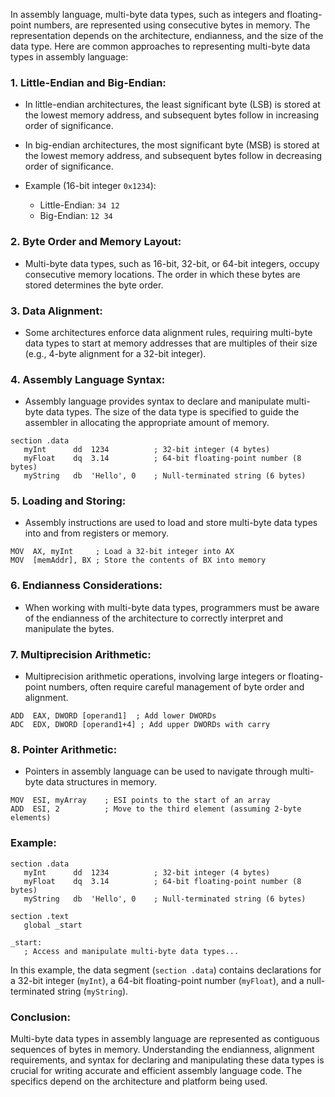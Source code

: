 In assembly language, multi-byte data types, such as integers and floating-point numbers, are represented using consecutive bytes in memory. The representation depends on the architecture, endianness, and the size of the data type. Here are common approaches to representing multi-byte data types in assembly language:

### 1. **Little-Endian and Big-Endian:**

   - In little-endian architectures, the least significant byte (LSB) is stored at the lowest memory address, and subsequent bytes follow in increasing order of significance.
     
   - In big-endian architectures, the most significant byte (MSB) is stored at the lowest memory address, and subsequent bytes follow in decreasing order of significance.

   - Example (16-bit integer `0x1234`):
     - Little-Endian: `34 12`
     - Big-Endian: `12 34`

### 2. **Byte Order and Memory Layout:**

   - Multi-byte data types, such as 16-bit, 32-bit, or 64-bit integers, occupy consecutive memory locations. The order in which these bytes are stored determines the byte order.

### 3. **Data Alignment:**

   - Some architectures enforce data alignment rules, requiring multi-byte data types to start at memory addresses that are multiples of their size (e.g., 4-byte alignment for a 32-bit integer).

### 4. **Assembly Language Syntax:**

   - Assembly language provides syntax to declare and manipulate multi-byte data types. The size of the data type is specified to guide the assembler in allocating the appropriate amount of memory.

   ```assembly
   section .data
      myInt      dd  1234          ; 32-bit integer (4 bytes)
      myFloat    dq  3.14          ; 64-bit floating-point number (8 bytes)
      myString   db  'Hello', 0    ; Null-terminated string (6 bytes)
   ```

### 5. **Loading and Storing:**

   - Assembly instructions are used to load and store multi-byte data types into and from registers or memory.

   ```assembly
   MOV  AX, myInt     ; Load a 32-bit integer into AX
   MOV  [memAddr], BX ; Store the contents of BX into memory
   ```

### 6. **Endianness Considerations:**

   - When working with multi-byte data types, programmers must be aware of the endianness of the architecture to correctly interpret and manipulate the bytes.

### 7. **Multiprecision Arithmetic:**

   - Multiprecision arithmetic operations, involving large integers or floating-point numbers, often require careful management of byte order and alignment.

   ```assembly
   ADD  EAX, DWORD [operand1]  ; Add lower DWORDs
   ADC  EDX, DWORD [operand1+4] ; Add upper DWORDs with carry
   ```

### 8. **Pointer Arithmetic:**

   - Pointers in assembly language can be used to navigate through multi-byte data structures in memory.

   ```assembly
   MOV  ESI, myArray    ; ESI points to the start of an array
   ADD  ESI, 2          ; Move to the third element (assuming 2-byte elements)
   ```

### **Example:**

```assembly
section .data
   myInt      dd  1234          ; 32-bit integer (4 bytes)
   myFloat    dq  3.14          ; 64-bit floating-point number (8 bytes)
   myString   db  'Hello', 0    ; Null-terminated string (6 bytes)

section .text
   global _start

_start:
   ; Access and manipulate multi-byte data types...
```

In this example, the data segment (`section .data`) contains declarations for a 32-bit integer (`myInt`), a 64-bit floating-point number (`myFloat`), and a null-terminated string (`myString`).

### **Conclusion:**

Multi-byte data types in assembly language are represented as contiguous sequences of bytes in memory. Understanding the endianness, alignment requirements, and syntax for declaring and manipulating these data types is crucial for writing accurate and efficient assembly language code. The specifics depend on the architecture and platform being used.
